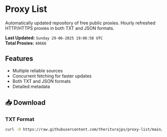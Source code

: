 # Proxy List

Automatically updated repository of free public proxies. Hourly refreshed HTTP/HTTPS proxies in both TXT and JSON formats.

**Last Updated:** `Sunday 29-06-2025 19:06:58 UTC`  
**Total Proxies:** `40666`

## Features
- Multiple reliable sources
- Concurrent fetching for faster updates
- Both TXT and JSON formats
- Detailed metadata

## 📥 Download

### TXT Format
```bash
curl -O https://raw.githubusercontent.com/theriturajps/proxy-list/main/proxies.txt